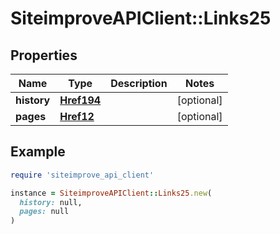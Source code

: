 # SiteimproveAPIClient::Links25

## Properties

| Name | Type | Description | Notes |
| ---- | ---- | ----------- | ----- |
| **history** | [**Href194**](Href194.md) |  | [optional] |
| **pages** | [**Href12**](Href12.md) |  | [optional] |

## Example

```ruby
require 'siteimprove_api_client'

instance = SiteimproveAPIClient::Links25.new(
  history: null,
  pages: null
)
```

